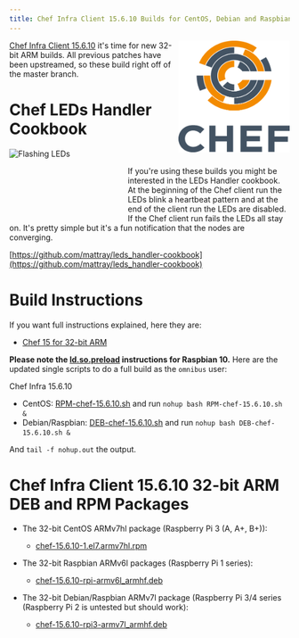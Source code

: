 ```yaml
---
title: Chef Infra Client 15.6.10 Builds for CentOS, Debian and Raspbian on 32-bit ARM
---
```


<a href="https://github.com/chef/chef"><img src="/assets/chef-logo.png" alt="Chef" width="200" height="200" align="right" /></a>

[Chef Infra Client 15.6.10](https://discourse.chef.io/t/chef-infra-client-15-6-10-released/16388) it's time for new 32-bit ARM builds. All previous patches have been upstreamed, so these build right off of the master branch.

# Chef LEDs Handler Cookbook

<a href="https://github.com/mattray/leds_handler-cookbook"><img src="/assets/flashing_leds.gif" alt="Flashing LEDs" width="213" height="120" align="left" /></a>&nbsp;&nbsp;&nbsp;&nbsp;

If you're using these builds you might be interested in the LEDs Handler cookbook. At the beginning of the Chef client run the LEDs blink a heartbeat pattern and at the end of the client run the LEDs are disabled. If the Chef client run fails the LEDs all stay on. It's pretty simple but it's a fun notification that the nodes are converging.

[https://github.com/mattray/leds_handler-cookbook](https://github.com/mattray/leds_handler-cookbook)

# Build Instructions

If you want full instructions explained, here they are:

- [Chef 15 for 32-bit ARM](/2019/05/18/chef-15-on-arm)

**Please note the [ld.so.preload](/2019/09/14/installing-raspbian-10-0-on-a-raspberry-pi) instructions for Raspbian 10.** Here are the updated single scripts to do a full build as the `omnibus` user:

Chef Infra 15.6.10
- CentOS: [RPM-chef-15.6.10.sh](/assets/RPM-chef-15.6.10.sh) and run `nohup bash RPM-chef-15.6.10.sh &`
- Debian/Raspbian: [DEB-chef-15.6.10.sh](/assets/DEB-chef-15.6.10.sh) and run  `nohup bash DEB-chef-15.6.10.sh &`

And `tail -f nohup.out` the output.

# Chef Infra Client 15.6.10 32-bit ARM DEB and RPM Packages

- The 32-bit CentOS ARMv7hl package (Raspberry Pi 3 (A, A+, B+)):
  - [chef-15.6.10-1.el7.armv7hl.rpm](https://www.dropbox.com/s/ipox8yvncx3eamm/chef-15.6.10-1.el7.armv7hl.rpm?raw=1)

- The 32-bit Raspbian ARMv6l packages (Raspberry Pi 1 series):
  - [chef-15.6.10-rpi-armv6l_armhf.deb](https://www.dropbox.com/s/q9jqy3dl82tb6pu/chef-15.6.10-rpi-armv6l_armhf.deb?raw=1)

- The 32-bit Debian/Raspbian ARMv7l package (Raspberry Pi 3/4 series (Raspberry Pi 2 is untested but should work):
  - [chef-15.6.10-rpi3-armv7l_armhf.deb](https://www.dropbox.com/s/g3hhoo375uk8dqf/chef-15.6.10-rpi3-armv7l_armhf.deb?raw=1)
